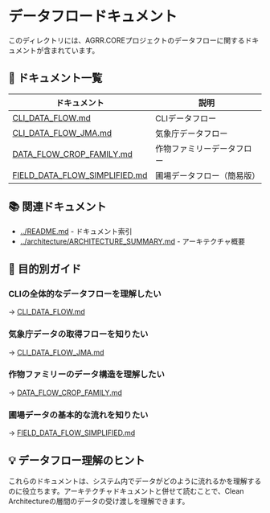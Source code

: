 # データフロードキュメント

このディレクトリには、AGRR.COREプロジェクトのデータフローに関するドキュメントが含まれています。

## 🔄 ドキュメント一覧

| ドキュメント | 説明 |
|------------|------|
| [CLI_DATA_FLOW.md](CLI_DATA_FLOW.md) | CLIデータフロー |
| [CLI_DATA_FLOW_JMA.md](CLI_DATA_FLOW_JMA.md) | 気象庁データフロー |
| [DATA_FLOW_CROP_FAMILY.md](DATA_FLOW_CROP_FAMILY.md) | 作物ファミリーデータフロー |
| [FIELD_DATA_FLOW_SIMPLIFIED.md](FIELD_DATA_FLOW_SIMPLIFIED.md) | 圃場データフロー（簡易版） |

## 📚 関連ドキュメント

- [../README.md](../README.md) - ドキュメント索引
- [../architecture/ARCHITECTURE_SUMMARY.md](../architecture/ARCHITECTURE_SUMMARY.md) - アーキテクチャ概要

## 🎯 目的別ガイド

### CLIの全体的なデータフローを理解したい
→ [CLI_DATA_FLOW.md](CLI_DATA_FLOW.md)

### 気象庁データの取得フローを知りたい
→ [CLI_DATA_FLOW_JMA.md](CLI_DATA_FLOW_JMA.md)

### 作物ファミリーのデータ構造を理解したい
→ [DATA_FLOW_CROP_FAMILY.md](DATA_FLOW_CROP_FAMILY.md)

### 圃場データの基本的な流れを知りたい
→ [FIELD_DATA_FLOW_SIMPLIFIED.md](FIELD_DATA_FLOW_SIMPLIFIED.md)

## 💡 データフロー理解のヒント

これらのドキュメントは、システム内でデータがどのように流れるかを理解するのに役立ちます。アーキテクチャドキュメントと併せて読むことで、Clean Architectureの層間のデータの受け渡しを理解できます。

